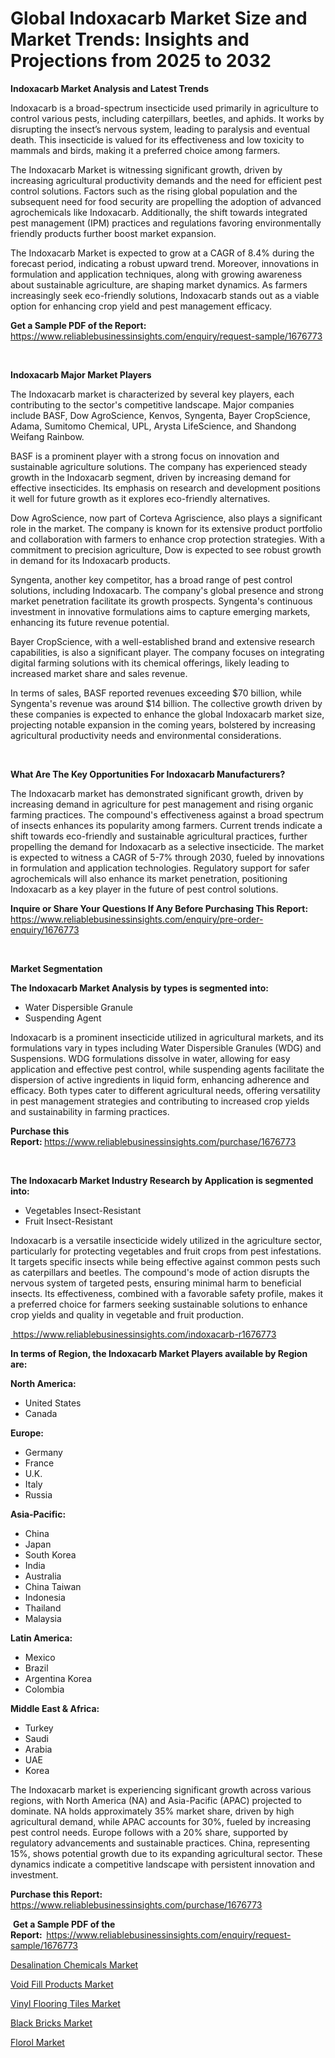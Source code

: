 <p><h1>Global Indoxacarb Market Size and Market Trends: Insights and Projections from 2025 to 2032</h1></p><p><strong>Indoxacarb Market Analysis and Latest Trends</strong></p>
<p><p>Indoxacarb is a broad-spectrum insecticide used primarily in agriculture to control various pests, including caterpillars, beetles, and aphids. It works by disrupting the insect’s nervous system, leading to paralysis and eventual death. This insecticide is valued for its effectiveness and low toxicity to mammals and birds, making it a preferred choice among farmers.</p><p>The Indoxacarb Market is witnessing significant growth, driven by increasing agricultural productivity demands and the need for efficient pest control solutions. Factors such as the rising global population and the subsequent need for food security are propelling the adoption of advanced agrochemicals like Indoxacarb. Additionally, the shift towards integrated pest management (IPM) practices and regulations favoring environmentally friendly products further boost market expansion.</p><p>The Indoxacarb Market is expected to grow at a CAGR of 8.4% during the forecast period, indicating a robust upward trend. Moreover, innovations in formulation and application techniques, along with growing awareness about sustainable agriculture, are shaping market dynamics. As farmers increasingly seek eco-friendly solutions, Indoxacarb stands out as a viable option for enhancing crop yield and pest management efficacy.</p></p>
<p><strong>Get a Sample PDF of the Report:&nbsp;</strong> <a href="https://www.reliablebusinessinsights.com/enquiry/request-sample/1676773?utm_campaign=39&utm_medium=2&utm_source=Github&utm_content=ia&utm_term=02042025&utm_id=indoxacarb">https://www.reliablebusinessinsights.com/enquiry/request-sample/1676773</a></p>
<p>&nbsp;</p>
<p><strong>Indoxacarb Major Market Players</strong></p>
<p><p>The Indoxacarb market is characterized by several key players, each contributing to the sector's competitive landscape. Major companies include BASF, Dow AgroScience, Kenvos, Syngenta, Bayer CropScience, Adama, Sumitomo Chemical, UPL, Arysta LifeScience, and Shandong Weifang Rainbow.</p><p>BASF is a prominent player with a strong focus on innovation and sustainable agriculture solutions. The company has experienced steady growth in the Indoxacarb segment, driven by increasing demand for effective insecticides. Its emphasis on research and development positions it well for future growth as it explores eco-friendly alternatives.</p><p>Dow AgroScience, now part of Corteva Agriscience, also plays a significant role in the market. The company is known for its extensive product portfolio and collaboration with farmers to enhance crop protection strategies. With a commitment to precision agriculture, Dow is expected to see robust growth in demand for its Indoxacarb products.</p><p>Syngenta, another key competitor, has a broad range of pest control solutions, including Indoxacarb. The company's global presence and strong market penetration facilitate its growth prospects. Syngenta's continuous investment in innovative formulations aims to capture emerging markets, enhancing its future revenue potential.</p><p>Bayer CropScience, with a well-established brand and extensive research capabilities, is also a significant player. The company focuses on integrating digital farming solutions with its chemical offerings, likely leading to increased market share and sales revenue.</p><p>In terms of sales, BASF reported revenues exceeding $70 billion, while Syngenta's revenue was around $14 billion. The collective growth driven by these companies is expected to enhance the global Indoxacarb market size, projecting notable expansion in the coming years, bolstered by increasing agricultural productivity needs and environmental considerations.</p></p>
<p>&nbsp;</p>
<p><strong>What Are The Key Opportunities For Indoxacarb Manufacturers?</strong></p>
<p><p>The Indoxacarb market has demonstrated significant growth, driven by increasing demand in agriculture for pest management and rising organic farming practices. The compound's effectiveness against a broad spectrum of insects enhances its popularity among farmers. Current trends indicate a shift towards eco-friendly and sustainable agricultural practices, further propelling the demand for Indoxacarb as a selective insecticide. The market is expected to witness a CAGR of 5-7% through 2030, fueled by innovations in formulation and application technologies. Regulatory support for safer agrochemicals will also enhance its market penetration, positioning Indoxacarb as a key player in the future of pest control solutions.</p></p>
<p><strong>Inquire or Share Your Questions If Any Before Purchasing This Report:</strong> <a href="https://www.reliablebusinessinsights.com/enquiry/pre-order-enquiry/1676773?utm_campaign=39&utm_medium=2&utm_source=Github&utm_content=ia&utm_term=02042025&utm_id=indoxacarb">https://www.reliablebusinessinsights.com/enquiry/pre-order-enquiry/1676773</a></p>
<p>&nbsp;</p>
<p><strong>Market Segmentation</strong></p>
<p><strong>The Indoxacarb Market Analysis by types is segmented into:</strong></p>
<p><ul><li>Water Dispersible Granule</li><li>Suspending Agent</li></ul></p>
<p><p>Indoxacarb is a prominent insecticide utilized in agricultural markets, and its formulations vary in types including Water Dispersible Granules (WDG) and Suspensions. WDG formulations dissolve in water, allowing for easy application and effective pest control, while suspending agents facilitate the dispersion of active ingredients in liquid form, enhancing adherence and efficacy. Both types cater to different agricultural needs, offering versatility in pest management strategies and contributing to increased crop yields and sustainability in farming practices.</p></p>
<p><strong>Purchase this Report:&nbsp;</strong><a href="https://www.reliablebusinessinsights.com/purchase/1676773?utm_campaign=39&utm_medium=2&utm_source=Github&utm_content=ia&utm_term=02042025&utm_id=indoxacarb">https://www.reliablebusinessinsights.com/purchase/1676773</a></p>
<p>&nbsp;</p>
<p><strong>The Indoxacarb Market Industry Research by Application is segmented into:</strong></p>
<p><ul><li>Vegetables Insect-Resistant</li><li>Fruit Insect-Resistant</li></ul></p>
<p><p>Indoxacarb is a versatile insecticide widely utilized in the agriculture sector, particularly for protecting vegetables and fruit crops from pest infestations. It targets specific insects while being effective against common pests such as caterpillars and beetles. The compound's mode of action disrupts the nervous system of targeted pests, ensuring minimal harm to beneficial insects. Its effectiveness, combined with a favorable safety profile, makes it a preferred choice for farmers seeking sustainable solutions to enhance crop yields and quality in vegetable and fruit production.</p></p>
<p><a href="https://www.reliablebusinessinsights.com/indoxacarb-r1676773?utm_campaign=39&utm_medium=2&utm_source=Github&utm_content=ia&utm_term=02042025&utm_id=indoxacarb">&nbsp;https://www.reliablebusinessinsights.com/indoxacarb-r1676773</a></p>
<p><strong>In terms of Region, the Indoxacarb Market Players available by Region are:</strong></p>
<p>
    <p> <strong> North America: </strong>
        <ul>
            <li>United States</li>
            <li>Canada</li>
        </ul>
        </p> 
    <p> <strong> Europe: </strong>
        <ul>
            <li>Germany</li>
            <li>France</li>
            <li>U.K.</li>
            <li>Italy</li>
            <li>Russia</li>
        </ul>
        </p> 
    <p> <strong> Asia-Pacific: </strong>
        <ul>
            <li>China</li>
            <li>Japan</li>
            <li>South Korea</li>
            <li>India</li>
            <li>Australia</li>
            <li>China Taiwan</li>
            <li>Indonesia</li>
            <li>Thailand</li>
            <li>Malaysia</li>
        </ul>
        </p> 
    <p> <strong> Latin America: </strong>
        <ul>
            <li>Mexico</li>
            <li>Brazil</li>
            <li>Argentina Korea</li>
            <li>Colombia</li>
        </ul>
        </p> 
    <p> <strong> Middle East & Africa: </strong>
        <ul>
            <li>Turkey</li>
            <li>Saudi</li>
            <li>Arabia</li>
            <li>UAE</li>
            <li>Korea</li>
        </ul>
    </p>
    </p>
<p><p>The Indoxacarb market is experiencing significant growth across various regions, with North America (NA) and Asia-Pacific (APAC) projected to dominate. NA holds approximately 35% market share, driven by high agricultural demand, while APAC accounts for 30%, fueled by increasing pest control needs. Europe follows with a 20% share, supported by regulatory advancements and sustainable practices. China, representing 15%, shows potential growth due to its expanding agricultural sector. These dynamics indicate a competitive landscape with persistent innovation and investment.</p></p>
<p><strong>Purchase this Report: </strong><a href="https://www.reliablebusinessinsights.com/purchase/1676773?utm_campaign=39&utm_medium=2&utm_source=Github&utm_content=ia&utm_term=02042025&utm_id=indoxacarb">https://www.reliablebusinessinsights.com/purchase/1676773</a></p>
<p>&nbsp;<strong>Get a Sample PDF of the Report:&nbsp;&nbsp;</strong><a href="https://www.reliablebusinessinsights.com/enquiry/request-sample/1676773?utm_campaign=39&utm_medium=2&utm_source=Github&utm_content=ia&utm_term=02042025&utm_id=indoxacarb">https://www.reliablebusinessinsights.com/enquiry/request-sample/1676773</a></p>
<p><strong></strong></p>
<p><p><a href="https://github.com/gauldvikerm6/Market-Research-Report-List-1/blob/main/desalination-chemicals-market.md?utm_campaign=39&utm_medium=2&utm_source=Github&utm_content=ia&utm_term=02042025&utm_id=indoxacarb">Desalination Chemicals Market</a></p><p><a href="https://github.com/widlerumland/Market-Research-Report-List-1/blob/main/void-fill-products-market.md?utm_campaign=39&utm_medium=2&utm_source=Github&utm_content=ia&utm_term=02042025&utm_id=indoxacarb">Void Fill Products Market</a></p><p><a href="https://github.com/akitamegge65/Market-Research-Report-List-1/blob/main/vinyl-flooring-tiles-market.md?utm_campaign=39&utm_medium=2&utm_source=Github&utm_content=ia&utm_term=02042025&utm_id=indoxacarb">Vinyl Flooring Tiles Market</a></p><p><a href="https://github.com/benasjuettk3/Market-Research-Report-List-1/blob/main/black-bricks-market.md?utm_campaign=39&utm_medium=2&utm_source=Github&utm_content=ia&utm_term=02042025&utm_id=indoxacarb">Black Bricks Market</a></p><p><a href="https://github.com/gummaarmel83/Market-Research-Report-List-1/blob/main/florol-market.md?utm_campaign=39&utm_medium=2&utm_source=Github&utm_content=ia&utm_term=02042025&utm_id=indoxacarb">Florol Market</a></p></p>